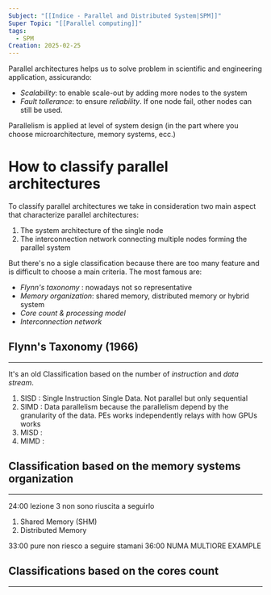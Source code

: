 ```yaml
---
Subject: "[[Indice - Parallel and Distributed System|SPM]]"
Super Topic: "[[Parallel computing]]"
tags:
  - SPM
Creation: 2025-02-25
---
```

Parallel architectures helps us to solve problem in scientific and engineering application, assicurando:
- *Scalability*: to enable scale-out by adding more nodes to the system
- *Fault tollerance*: to ensure *reliability*. If one node fail, other nodes can still be used.

Parallelism is applied at level of system design (in the part where you choose microarchitecture, memory systems, ecc.)

# How to classify parallel architectures

To classify parallel architectures we take in consideration two main aspect that characterize parallel architectures:
1. The system architecture of the single node 
2. The interconnection network connecting multiple nodes forming the parallel system

But there's no a sigle classification because there are too many feature and is difficult to choose a main criteria. The most famous are:
- *Flynn's taxonomy* : nowadays not so representative
- *Memory organization*: shared memory, distributed memory or hybrid system
- *Core count & processing model*
- *Interconnection network*

## Flynn's Taxonomy (1966)
---
It's an old Classification based on the number of *instruction* and *data stream*.

1. SISD : Single Instruction Single Data. Not parallel but only sequential
2. SIMD : Data parallelism because the parallelism depend by the granularity of the data. PEs works independently relays with how GPUs works  
3. MISD :
4. MIMD : 


## Classification based on the memory systems organization
---
24:00 lezione 3 non sono riuscita a seguirlo

1. Shared Memory (SHM)
2. Distributed Memory

33:00 pure non riesco a seguire stamani
36:00 NUMA MULTIORE EXAMPLE


## Classifications based on the cores count
---
